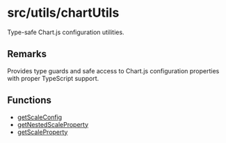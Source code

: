 # src/utils/chartUtils

Type-safe Chart.js configuration utilities.

## Remarks

Provides type guards and safe access to Chart.js configuration properties
with proper TypeScript support.

## Functions

- [getScaleConfig](functions/getScaleConfig.md)
- [getNestedScaleProperty](functions/getNestedScaleProperty.md)
- [getScaleProperty](functions/getScaleProperty.md)
